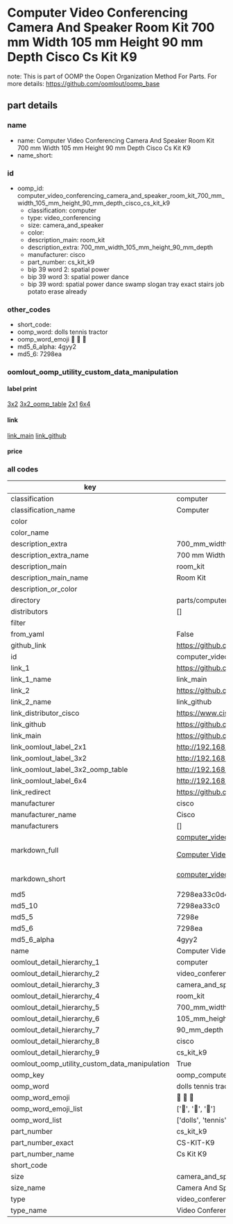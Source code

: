 # Computer Video Conferencing Camera And Speaker Room Kit 700 mm Width 105 mm Height 90 mm Depth Cisco Cs Kit K9  

note: This is part of OOMP the Oopen Organization Method For Parts. For more details: https://github.com/oomlout/oomp_base

##  part details
  







### name
* name: Computer Video Conferencing Camera And Speaker Room Kit 700 mm Width 105 mm Height 90 mm Depth Cisco Cs Kit K9
* name_short: 
### id
* oomp_id: computer_video_conferencing_camera_and_speaker_room_kit_700_mm_width_105_mm_height_90_mm_depth_cisco_cs_kit_k9
  * classification: computer
  * type: video_conferencing
  * size: camera_and_speaker
  * color: 
  * description_main: room_kit
  * description_extra: 700_mm_width_105_mm_height_90_mm_depth
  * manufacturer: cisco
  * part_number: cs_kit_k9
  * bip 39 word 2: spatial power
  * bip 39 word 3: spatial power dance
  * bip 39 word: spatial power dance swamp slogan tray exact stairs job potato erase already

### other_codes
* short_code: 
* oomp_word: dolls tennis tractor
* oomp_word_emoji :dolls: :tennis: :tractor:
* md5_6_alpha: 4gyy2
* md5_6: 7298ea






### oomlout_oomp_utility_custom_data_manipulation
#### label print
[3x2](http://192.168.1.245:1112/?label=oomp%204gyy2)
[3x2_oomp_table](http://192.168.1.108:1112/?label=oomp%204gyy2)
[2x1](http://192.168.1.242:1112/?label=oomp%204gyy2)
[6x4](http://192.168.1.55:1112/?label=oomp%204gyy2)    

#### link

[link_main](https://github.com/oomlout/oomlout_oomp_version_1_messy/tree/main/parts/computer_video_conferencing_camera_and_speaker_room_kit_700_mm_width_105_mm_height_90_mm_depth_cisco_cs_kit_k9) [link_github](https://github.com/oomlout/oomlout_oomp_version_1_messy/tree/main/parts/computer_video_conferencing_camera_and_speaker_room_kit_700_mm_width_105_mm_height_90_mm_depth_cisco_cs_kit_k9)                             

#### price







### all codes 
| key | value |  
| --- | --- |  
| classification | computer |  
| classification_name | Computer |  
| color |  |  
| color_name |  |  
| description_extra | 700_mm_width_105_mm_height_90_mm_depth |  
| description_extra_name | 700 mm Width 105 mm Height 90 mm Depth |  
| description_main | room_kit |  
| description_main_name | Room Kit |  
| description_or_color |   |  
| directory | parts/computer_video_conferencing_camera_and_speaker_room_kit_700_mm_width_105_mm_height_90_mm_depth_cisco_cs_kit_k9 |  
| distributors | [] |  
| filter |  |  
| from_yaml | False |  
| github_link | https://github.com/oomlout/oomlout_oomp_part_src/tree/main/parts/computer_video_conferencing_camera_and_speaker_room_kit_700_mm_width_105_mm_height_90_mm_depth_cisco_cs_kit_k9 |  
| id | computer_video_conferencing_camera_and_speaker_room_kit_700_mm_width_105_mm_height_90_mm_depth_cisco_cs_kit_k9 |  
| link_1 | https://github.com/oomlout/oomlout_oomp_version_1_messy/tree/main/parts/computer_video_conferencing_camera_and_speaker_room_kit_700_mm_width_105_mm_height_90_mm_depth_cisco_cs_kit_k9 |  
| link_1_name | link_main |  
| link_2 | https://github.com/oomlout/oomlout_oomp_version_1_messy/tree/main/parts/computer_video_conferencing_camera_and_speaker_room_kit_700_mm_width_105_mm_height_90_mm_depth_cisco_cs_kit_k9 |  
| link_2_name | link_github |  
| link_distributor_cisco | https://www.cisco.com/c/en/us/support/collaboration-endpoints/spark-room-kit/model.html |  
| link_github | https://github.com/oomlout/oomlout_oomp_version_1_messy/tree/main/parts/computer_video_conferencing_camera_and_speaker_room_kit_700_mm_width_105_mm_height_90_mm_depth_cisco_cs_kit_k9 |  
| link_main | https://github.com/oomlout/oomlout_oomp_version_1_messy/tree/main/parts/computer_video_conferencing_camera_and_speaker_room_kit_700_mm_width_105_mm_height_90_mm_depth_cisco_cs_kit_k9 |  
| link_oomlout_label_2x1 | http://192.168.1.242:1112/?label=oomp%204gyy2 |  
| link_oomlout_label_3x2 | http://192.168.1.245:1112/?label=oomp%204gyy2 |  
| link_oomlout_label_3x2_oomp_table | http://192.168.1.108:1112/?label=oomp%204gyy2 |  
| link_oomlout_label_6x4 | http://192.168.1.55:1112/?label=oomp%204gyy2 |  
| link_redirect | https://github.com/oomlout/oomlout_oomp_version_1_messy/tree/main/parts/computer_video_conferencing_camera_and_speaker_room_kit_700_mm_width_105_mm_height_90_mm_depth_cisco_cs_kit_k9 |  
| manufacturer | cisco |  
| manufacturer_name | Cisco |  
| manufacturers | [] |  
| markdown_full | [computer_video_conferencing_camera_and_speaker_room_kit_700_mm_width_105_mm_height_90_mm_depth_cisco_cs_kit_k9](none)<br>[](none)<br>[Computer Video Conferencing Camera And Speaker Room Kit 700 Mm Width 105 Mm Height 90 Mm Depth Cisco Cs Kit K9](none)<br><br> |  
| markdown_short | [computer_video_conferencing_camera_and_speaker_room_kit_700_mm_width_105_mm_height_90_mm_depth_cisco_cs_kit_k9](none)<br><br> |  
| md5 | 7298ea33c0d449cb9ee5fdb26eaa5684 |  
| md5_10 | 7298ea33c0 |  
| md5_5 | 7298e |  
| md5_6 | 7298ea |  
| md5_6_alpha | 4gyy2 |  
| name | Computer Video Conferencing Camera And Speaker Room Kit 700 mm Width 105 mm Height 90 mm Depth Cisco Cs Kit K9 |  
| oomlout_detail_hierarchy_1 | computer |  
| oomlout_detail_hierarchy_2 | video_conferencing |  
| oomlout_detail_hierarchy_3 | camera_and_speaker |  
| oomlout_detail_hierarchy_4 | room_kit |  
| oomlout_detail_hierarchy_5 | 700_mm_width |  
| oomlout_detail_hierarchy_6 | 105_mm_height |  
| oomlout_detail_hierarchy_7 | 90_mm_depth |  
| oomlout_detail_hierarchy_8 | cisco |  
| oomlout_detail_hierarchy_9 | cs_kit_k9 |  
| oomlout_oomp_utility_custom_data_manipulation | True |  
| oomp_key | oomp_computer_video_conferencing_camera_and_speaker_room_kit_700_mm_width_105_mm_height_90_mm_depth_cisco_cs_kit_k9 |  
| oomp_word | dolls tennis tractor |  
| oomp_word_emoji | :dolls: :tennis: :tractor: |  
| oomp_word_emoji_list | [':dolls:', ':tennis:', ':tractor:'] |  
| oomp_word_list | ['dolls', 'tennis', 'tractor'] |  
| part_number | cs_kit_k9 |  
| part_number_exact | CS-KIT-K9 |  
| part_number_name | Cs Kit K9 |  
| short_code |  |  
| size | camera_and_speaker |  
| size_name | Camera And Speaker |  
| type | video_conferencing |  
| type_name | Video Conferencing |  

